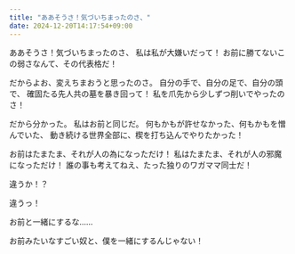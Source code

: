 ```yaml
---
title: "ああそうさ！気づいちまったのさ、"
date: 2024-12-20T14:17:54+09:00
---
```

ああそうさ！気づいちまったのさ、
私は私が大嫌いだって！
お前に勝てないこの弱さなんて、その代表格だ！

だからよお、変えちまおうと思ったのさ。
自分の手で、自分の足で、自分の頭で、
確固たる先人共の墓を暴き回って！
私を爪先から少しずつ削いでやったのさ！

だから分かった。
私はお前と同じだ。
何もかもが許せなかった、何もかもを憎んでいた、
動き続ける世界全部に、楔を打ち込んでやりたかった！

お前はたまたま、それが人の為になっただけ！
私はたまたま、それが人の邪魔になっただけ！
誰の事も考えてねえ、たった独りのワガママ同士だ！

違うか！？


違うっ！

お前と一緒にするな……

お前みたいなすごい奴と、僕を一緒にするんじゃない！
